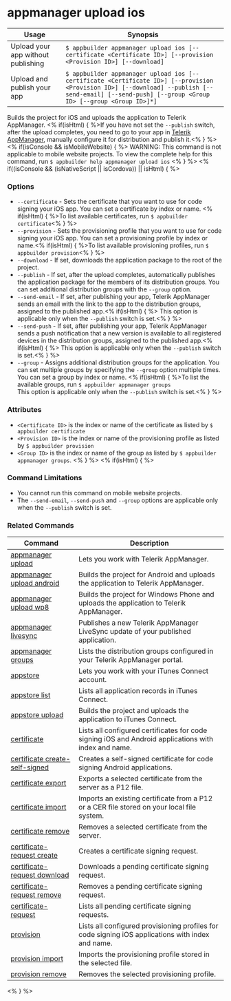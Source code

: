 appmanager upload ios
==========

Usage | Synopsis
------|-------
Upload your app without publishing | `$ appbuilder appmanager upload ios [--certificate <Certificate ID>] [--provision <Provision ID>] [--download]`
Upload and publish your app |  `$ appbuilder appmanager upload ios [--certificate <Certificate ID>] [--provision <Provision ID>] [--download] --publish [--send-email] [--send-push] [--group <Group ID> [--group <Group ID>]*]`

Builds the project for iOS and uploads the application to Telerik AppManager. <% if(isHtml) { %>If you have not set the `--publish` switch, after the upload completes, you need to go to your app in [Telerik AppManager](https://platform.telerik.com/appmanager), manually configure it for distribution and publish it.<% } %> 
<% if(isConsole && isMobileWebsite) { %>
WARNING: This command is not applicable to mobile website projects. To view the complete help for this command, run `$ appbuilder help appmanager upload ios`
<% } %>
<% if((isConsole && (isNativeScript || isCordova)) || isHtml) { %>
### Options
* `--certificate` - Sets the certificate that you want to use for code signing your iOS app. You can set a certificate by index or name. <% if(isHtml) { %>To list available certificates, run `$ appbuilder certificate`<% } %> 
* `--provision` - Sets the provisioning profile that you want to use for code signing your iOS app. You can set a provisioning profile by index or name.<% if(isHtml) { %>To list available provisioning profiles, run `$ appbuilder provision`<% } %>  
* `--download` - If set, downloads the application package to the root of the project.
* `--publish` - If set, after the upload completes, automatically publishes the application package for the members of its distribution groups. You can set additional distribution groups with the `--group` option.
* `--send-email` - If set, after publishing your app, Telerik AppManager sends an email with the link to the app to the distribution groups, assigned to the published app.<% if(isHtml) { %> This option is applicable only when the `--publish` switch is set.<% } %> 
* `--send-push` - If set, after publishing your app, Telerik AppManager sends a push notification that a new version is available to all registered devices in the distribution groups, assigned to the published app.<% if(isHtml) { %> This option is applicable only when the `--publish` switch is set.<% } %>
* `--group` - Assigns additional distribution groups for the application. You can set multiple groups by specifying the `--group` option multiple times. You can set a group by index or name. <% if(isHtml) { %>To list the available groups, run `$ appbuilder appmanager groups`<br/>This option is applicable only when the `--publish` switch is set.<% } %>

### Attributes
* `<Certificate ID>` is the index or name of the certificate as listed by `$ appbuilder certificate`
* `<Provision ID>` is the index or name of the provisioning profile as listed by `$ appbuilder provision`
* `<Group ID>` is the index or name of the group as listed by `$ appbuilder appmanager groups`.
<% } %> 
<% if(isHtml) { %> 
### Command Limitations

* You cannot run this command on mobile website projects.
* The `--send-email`, `--send-push` and `--group` options are applicable only when the `--publish` switch is set.

### Related Commands

Command | Description
----------|----------
[appmanager upload](appmanager.html) | Lets you work with Telerik AppManager.
[appmanager upload android](appmanager-upload-android.html) | Builds the project for Android and uploads the application to Telerik AppManager.
[appmanager upload wp8](appmanager-upload-wp8.html) | Builds the project for Windows Phone and uploads the application to Telerik AppManager.
[appmanager livesync](appmanager-livesync.html) | Publishes a new Telerik AppManager LiveSync update of your published application.
[appmanager groups](appmanager-groups.html) | Lists the distribution groups configured in your Telerik AppManager portal.
[appstore](appstore.html) | Lets you work with your iTunes Connect account.
[appstore list](appstore-list.html) | Lists all application records in iTunes Connect.
[appstore upload](appstore-upload.html) | Builds the project and uploads the application to iTunes Connect.
[certificate](certificate.html) | Lists all configured certificates for code signing iOS and Android applications with index and name.
[certificate create-self-signed](certificate-create-self-signed.html) | Creates a self-signed certificate for code signing Android applications.
[certificate export](certificate-export.html) | Exports a selected certificate from the server as a P12 file.
[certificate import](certificate-import.html) | Imports an existing certificate from a P12 or a CER file stored on your local file system.
[certificate remove](certificate-remove.html) | Removes a selected certificate from the server.
[certificate-request create](certificate-request-create.html) | Creates a certificate signing request.
[certificate-request download](certificate-request-download.html) | Downloads a pending certificate signing request.
[certificate-request remove](certificate-request-remove.html) | Removes a pending certificate signing request.
[certificate-request](certificate-request.html) | Lists all pending certificate signing requests.
[provision](provision.html) | Lists all configured provisioning profiles for code signing iOS applications with index and name.
[provision import](provision-import.html) | Imports the provisioning profile stored in the selected file.
[provision remove](provision-remove.html) | Removes the selected provisioning profile.
<% } %>